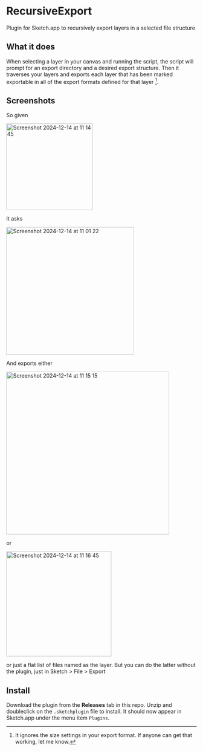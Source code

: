 # RecursiveExport
Plugin for Sketch.app to recursively export layers in a selected file structure

## What it does 
When selecting a layer in your canvas and running the script, the script
will prompt for an export directory and a desired export structure.
Then it traverses your layers and exports each layer that has been
marked exportable in all of the export formats defined for that layer [^1].

## Screenshots

So given

<img width="229" alt="Screenshot 2024-12-14 at 11 14 45" src="https://github.com/user-attachments/assets/54c83fe2-aed5-40c3-881d-484d563c5aee" />

It asks

<img width="338" alt="Screenshot 2024-12-14 at 11 01 22" src="https://github.com/user-attachments/assets/98180df5-1991-458e-92c4-e651700a8008" />

And exports either 

<img width="431" alt="Screenshot 2024-12-14 at 11 15 15" src="https://github.com/user-attachments/assets/ed6ad854-3344-4e8e-9b0e-1aa0085f8cf4" />

or 

<img width="278" alt="Screenshot 2024-12-14 at 11 16 45" src="https://github.com/user-attachments/assets/fc10b2af-b52e-4d8a-bbb3-9bc0fef7c5ff" />

or just a flat list of files named as the layer. 
But you can do the latter without the plugin, just in Sketch > File > Export

## Install

Download the plugin from the **Releases** tab in this repo. Unzip and doubleclick on the `.sketchplugin` file to install. 
It should now appear in Sketch.app under the menu item `Plugins`.

[^1]: It ignores the size settings in your export format. If anyone can get that working, let me know.
